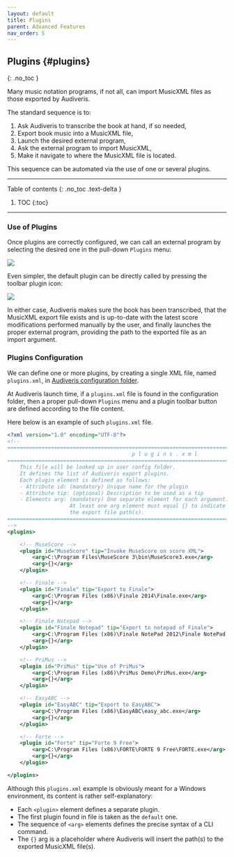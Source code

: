 ```yaml
---
layout: default
title: Plugins
parent: Advanced Features
nav_order: 5
---
```

## Plugins {#plugins}
{: .no_toc }

Many music notation programs, if not all, can import MusicXML files as those exported by Audiveris.

The standard sequence is to:
1. Ask Audiveris to transcribe the book at hand, if so needed,
2. Export book music into a MusicXML file,
3. Launch the desired external program,
4. Ask the external program to import MusicXML,
5. Make it navigate to where the MusicXML file is located.

This sequence can be automated via the use of one or several plugins.

---
Table of contents
{: .no_toc .text-delta }

1. TOC
{:toc}
---

### Use of Plugins

Once plugins are correctly configured, we can call an external program by selecting the desired one
in the pull-down `Plugins` menu:

![](../assets/images/plugins_menu_finale.png)

Even simpler, the default plugin can be directly called by pressing the toolbar plugin icon:

![](../assets/images/plugin_icon.png)

In either case, Audiveris makes sure the book has been transcribed, that the MusicXML export file
exists and is up-to-date with the latest score modifications performed manually by the user,
and finally launches the proper external program,
providing the path to the exported file as an import argument.

### Plugins Configuration

We can define one or more plugins, by creating a single XML file, named `plugins.xml`,
in [Audiveris configuration folder](../folders/essential.md#config-folder).

At Audiveris launch time, if a `plugins.xml` file is found in the configuration folder, then a
proper pull-down `Plugins` menu and a plugin toolbar button are defined according to the file content.

Here below is an example of such `plugins.xml` file.

```xml
<?xml version="1.0" encoding="UTF-8"?>
<!--
====================================================================================================
                                        p l u g i n s . x m l
====================================================================================================
    This file will be looked up in user config folder.
    It defines the list of Audiveris export plugins.
    Each plugin element is defined as follows:
    - Attribute id: (mandatory) Unique name for the plugin
    - Attribute tip: (optional) Description to be used as a tip
    - Elements arg: (mandatory) One separate element for each argument.
                    At least one arg element must equal {} to indicate where to insert at run-time
                    the export file path(s).    
====================================================================================================
-->
<plugins>

    <!-- MuseScore -->
    <plugin id="MuseScore" tip="Invoke MuseScore on score XML">
        <arg>C:\Program Files\MuseScore 3\bin\MuseScore3.exe</arg>
        <arg>{}</arg>
    </plugin>

    <!-- Finale -->
    <plugin id="Finale" tip="Export to Finale">
        <arg>C:\Program Files (x86)\Finale 2014\Finale.exe</arg>
        <arg>{}</arg>
    </plugin>

    <!-- Finale Notepad -->
    <plugin id="Finale Notepad" tip="Export to notepad of Finale">
        <arg>C:\Program Files (x86)\Finale NotePad 2012\Finale NotePad.exe</arg>
        <arg>{}</arg>
    </plugin>

    <!-- PriMus -->
    <plugin id="PriMus" tip="Use of PriMus">
        <arg>C:\Program Files (x86)\PriMus Demo\PriMus.exe</arg>
        <arg>{}</arg>
    </plugin>

    <!-- EasyABC -->
    <plugin id="EasyABC" tip="Export to EasyABC">
        <arg>C:\Program Files (x86)\EasyABC\easy_abc.exe</arg>
        <arg>{}</arg>
    </plugin>

    <!-- Forte -->
    <plugin id="Forte" tip="Forte 9 Free">
        <arg>C:\Program Files (x86)\FORTE\FORTE 9 Free\FORTE.exe</arg>
        <arg>{}</arg>
    </plugin>

</plugins>
```

Although this `plugins.xml` example is obviously meant for a Windows environment, its content is
rather self-explanatory:
* Each `<plugin>` element defines a separate plugin.
* The first plugin found in file is taken as the `default` one.
* The sequence of `<arg>` elements defines the precise syntax of a CLI command.
* The `{}` arg is a placeholder where Audiveris will insert the path(s) to
  the exported MusicXML file(s).
